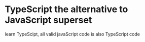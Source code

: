 # TypeScript the alternative to JavaScript superset



learn TypeScipt, all valid javaScript code is also TypeScript code
